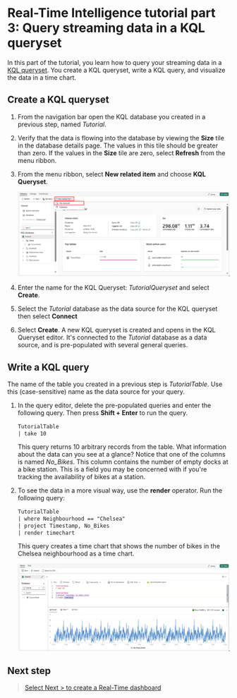 # Real-Time Intelligence tutorial part 3: Query streaming data in a KQL queryset

In this part of the tutorial, you learn how to query your streaming data in a [KQL queryset](https://learn.microsoft.com/en-us/fabric/real-time-intelligence/create-query-set). You create a KQL queryset, write a KQL query, and visualize the data in a time chart.

## Create a KQL queryset

1. From the navigation bar open the KQL database you created in a previous step, named *Tutorial*.
2. Verify that the data is flowing into the database by viewing the **Size** tile in the database details page. The values in this tile should be greater than zero. If the values in the **Size** tile are zero, select **Refresh** from the menu ribbon.
3. From the menu ribbon, select **New related item** and choose **KQL Queryset**.

    ![Screenshot of Tutorial database showing adding a new related item that is a KQL queryset.](/media/new-queryset.png)

4. Enter the name for the KQL Queryset: *TutorialQueryset* and select **Create**.
5. Select the *Tutorial* database as the data source for the KQL queryset then select  **Connect**
6. Select **Create**.
    A new KQL queryset is created and opens in the KQL Queryset editor. It's connected to the *Tutorial* database as a data source, and is pre-populated with several general queries.

## Write a KQL query

The name of the table you created in a previous step is *TutorialTable*. Use this (case-sensitive) name as the data source for your query.

1. In the query editor, delete the pre-populated queries and enter the following query. Then press **Shift + Enter** to run the query.

    ```kusto
    TutorialTable
    | take 10
    ```

    This query returns 10 arbitrary records from the table. What information about the data can you see at a glance? Notice that one of the columns is named *No_Bikes*. This column contains the number of empty docks at a bike station. This is a field you may be concerned with if you're tracking the availability of bikes at a station.

2. To see the data in a more visual way, use the **render** operator. Run the following query:

    ```kusto
    TutorialTable
    | where Neighbourhood == "Chelsea"
    | project Timestamp, No_Bikes
    | render timechart
    ```

    This query creates a time chart that shows the number of bikes in the Chelsea neighbourhood as a time chart.

    ![Screenshot of empty docks timechart in Real-Time Intelligence.](/media/empty-docks-timechart.png)

## Next step

> [Select Next > to create a Real-Time dashboard]()